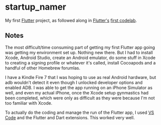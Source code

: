 # startup_namer

My first [Flutter](https://flutter.io) project, as followed along in
[Flutter's](https://flutter.io/codelabs) [first
codelab](https://codelabs.developers.google.com/codelabs/first-flutter-app-pt1/).

## Notes

The most difficult/time consuming part of getting my first Flutter app going
was getting my environment set up. Nothing new there. But I had to install
Xcode, Android Studio, create an Android emulator, do some stuff in Xcode to
creating a signing profile or whatever it's called, install Cocoapods and a
handful of other Homebrew forumlas.

I have a Kindle Fire 7 that I was hoping to use as real Android hardware, but
adb wouldn't detect it even though I unlocked developer options and enabled
ADB. I was able to get the app running on an iPhone Simulator as well, and even
my actual iPhone, once the Xcode setup gynmastics had been completed, which
were only as difficult as they were because I'm not too familiar with Xcode.

To actually do the coding and manage the run of the Flutter app, I used [VS
Code](https://code.visualstudio.com) and the Flutter and Dart extensions. This
worked very well. 
